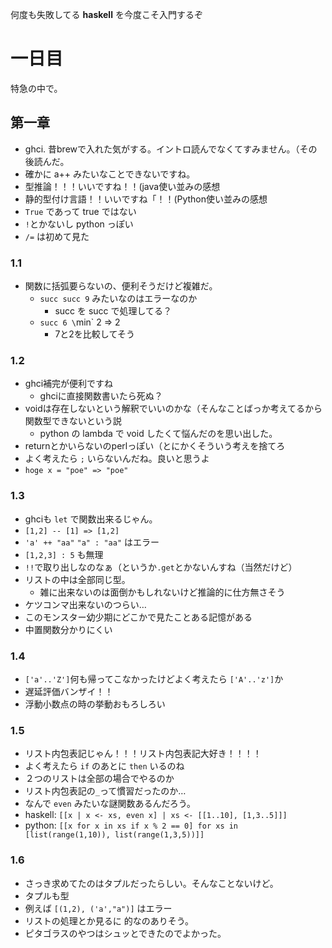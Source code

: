 何度も失敗してる __haskell__ を今度こそ入門するぞ

# 一日目
特急の中で。

## 第一章
- ghci. 昔brewで入れた気がする。イントロ読んでなくてすみません。（その後読んだ。
- 確かに a++ みたいなことできないですね。
- 型推論！！！いいですね！！(java使い並みの感想
- 静的型付け言語！！いいですね「！！(Python使い並みの感想
- `True` であって true ではない
- `!`とかないし python っぽい
- `/=` は初めて見た

### 1.1
- 関数に括弧要らないの、便利そうだけど複雑だ。
  - `succ succ 9` みたいなのはエラーなのか
    - succ を succ で処理してる？
  - `succ 6 \`min\` 2 => 2
    - 7と2を比較してそう

### 1.2
- ghci補完が便利ですね
  - ghciに直接関数書いたら死ぬ？
- voidは存在しないという解釈でいいのかな（そんなことばっか考えてるから関数型できないという説
  - python の lambda で void したくて悩んだのを思い出した。
- returnとかいらないのperlっぽい（とにかくそういう考えを捨てろ
- よく考えたら `;` いらないんだね。良いと思うよ
- `hoge x = "poe" => "poe"`

### 1.3
- ghciも `let` で関数出来るじゃん。
- `[1,2] -- [1] => [1,2]`
- `'a' ++ "aa"` `"a" : "aa"` はエラー
- `[1,2,3] : 5` も無理
- `!!`で取り出しなのなぁ（というか`.get`とかないんすね（当然だけど）
- リストの中は全部同じ型。
  - 雑に出来ないのは面倒かもしれないけど推論的に仕方無さそう
- ケツコンマ出来ないのつらい…
- このモンスター幼少期にどこかで見たことある記憶がある
- 中置関数分かりにくい

### 1.4
- `['a'..'Z']`何も帰ってこなかったけどよく考えたら `['A'..'z']`か
- 遅延評価バンザイ！！
- 浮動小数点の時の挙動おもろしろい

### 1.5
- リスト内包表記じゃん！！！リスト内包表記大好き！！！！
- よく考えたら `if` のあとに `then` いるのね
- ２つのリストは全部の場合でやるのか
- リスト内包表記の`_`って慣習だったのか…
- なんで `even` みたいな謎関数あるんだろう。
- haskell: `[[x | x <- xs, even x] | xs <- [[1..10], [1,3..5]]]`
- python: `[[x for x in xs if x % 2 == 0] for xs in [list(range(1,10)), list(range(1,3,5))]]`

### 1.6
- さっき求めてたのはタプルだったらしい。そんなことないけど。
- タプルも型
- 例えば `[(1,2), ('a',"a")]` はエラー
- リストの処理とか見るに <T> 的なのありそう。
- ピタゴラスのやつはシュッとできたのでよかった。
